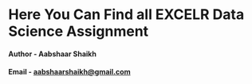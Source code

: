 # Here You Can Find all EXCELR Data Science Assignment















#### Author - Aabshaar Shaikh

#### Email  - aabshaarshaikh@gmail.com 
